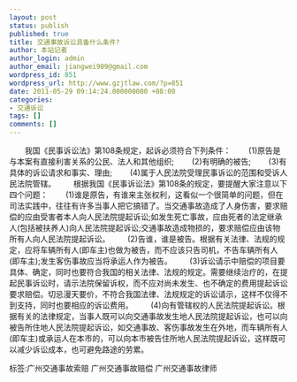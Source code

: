 ```yaml
---
layout: post
status: publish
published: true
title: 交通事故诉讼具备什么条件?
author: 本站记者
author_login: admin
author_email: jiangwei909@gmail.com
wordpress_id: 851
wordpress_url: http://www.gzjtlaw.com/?p=851
date: 2011-05-29 09:14:24.000000000 +08:00
categories:
- 交通诉讼
tags: []
comments: []
---
```

　　我国《民事诉讼法》第108条规定，起诉必须符合下列条件： 　　(1)原告是与本案有直接利害关系的公民、法人和其他组织; 　　(2)有明确的被告; 　　(3)有具体的诉讼请求和事实、理由; 　　(4)属于人民法院受理民事诉讼的范围和受诉人民法院管辖。 　　根据我国《民事诉讼法》第108条的规定，要提醒大家注意以下四个问题： 　　(1)谁是原告，有谁来主张权利，这看似一个很简单的问题，但在司法实践中，往往有许多当事人把它搞错了。当交通事故造成了人身伤害，要求赔偿的应由受害者本人向人民法院提起诉讼;如发生死亡事故，应由死者的法定继承人(包括被扶养人)向人民法院提起诉讼;交通事故造成物损的，要求赔偿应由该物所有人向人民法院提起诉讼。 　　(2)告谁，谁是被告。根据有关法律、法规的规定，应将车辆所有人(即车主)也做为被告，而不应该只告司机，不告车辆所有人(即车主);发生客伤事故应当将承运人作为被告。 　　(3)诉讼请示中赔偿的项目要具体、确定，同时也要符合我国的相关法律、法规的规定。需要继续治疗的，在提起民事诉讼时，请示法院保留诉权，而不应对尚未发生、也不确定的费用提起诉讼要求赔偿。切忌漫天要价，不符合我国法律、法规规定的诉讼请示，这样不仅得不到支持，同时也要相应的诉讼费用。 　　(4)向有管辖权的人民法院提起诉讼。根据有关的法律规定，当事人既可以向交通事故发生地人民法院提起诉讼，也可以向被告所住地人民法院提起诉讼，如交通事故、客伤事故发生在外地，而车辆所有人(即车主)或承运人在本市的，可以向本市被告住所地人民法院提起诉讼，这样既可以减少诉讼成本，也可避免路途的劳累。 标签:广州交通事故索赔 广州交通事故赔偿 广州交通事故律师
